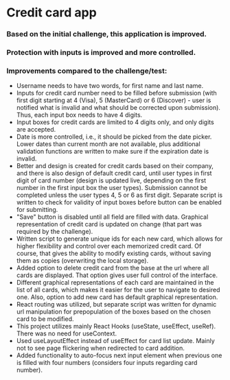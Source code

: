 # Credit card app

### Based on the initial challenge, this application is improved.

### Protection with inputs is improved and more controlled.

### Improvements compared to the challenge/test:

- Username needs to have two words, for first name and last name.
- Inputs for credit card number need to be filled before submission (with first digit starting at 4 (Visa), 5 (MasterCard) or 6 (Discover) - user is notified what is invalid and what should be corrected upon submission). Thus, each input box needs to have 4 digits.
- Input boxes for credit cards are limited to 4 digits only, and only digits are accepted.
- Date is more controlled, i.e., it should be picked from the date picker. Lower dates than current month are not available, plus additional validation functions are written to make sure if the expiration date is invalid.
- Better and design is created for credit cards based on their company, and there is also design of default credit card, until user types in first digit of card number (design is updated live, depending on the first number in the first input box the user types). Submission cannot be completed unless the user types 4, 5 or 6 as first digit. Separate script is written to check for validity of input boxes before button can be enabled for submitting.
- "Save" button is disabled until all field are filled with data. Graphical representation of credit card is updated on change (that part was required by the challenge).
- Written script to generate unique ids for each new card, which allows for higher flexibility and control over each memorized credit card. Of course, that gives the ability to modify existing cards, without saving them as copies (overwriting the local storage).
- Added option to delete credit card from the base at the url where all cards are displayed. That option gives user full control of the interface.
- Different graphical representations of each card are maintained in the list of all cards, which makes it easier for the user to navigate to desired one. Also, option to add new card has default graphical representation.
- React routing was utilized, but separate script was written for dynamic url manipulation for prepopulation of the boxes based on the chosen card to be modified.
- This project utilizes mainly React Hooks (useState, useEffect, useRef). There was no need for useContext.
- Used useLayoutEffect instead of useEffect for card list update. Mainly not to see page flickering when redirected to card addition.
- Added functionality to auto-focus next input element when previous one is filled with four numbers (considers four inputs regarding card number).
